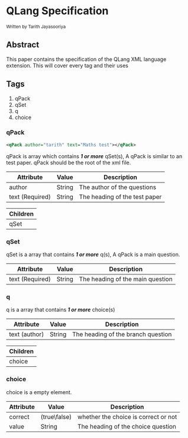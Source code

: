 # QLang Specification

<sup>Written by Tarith Jayasooriya</sup>

## Abstract

This paper contains the specification of the QLang XML language extension. This will cover every tag and their uses



## Tags

1. qPack
2. qSet
3. q
4. choice

### qPack

```xml
<qPack author="tarith" text="Maths test"></qPack>
```



qPack is array which contains ***1 or more*** qSet(s), A qPack is similar to an test paper. qPack should be the root of the xml file.

| Attribute       | Value  | Description                   |
| --------------- | ------ | ----------------------------- |
| author          | String | The author of the questions   |
| text (Required) | String | The heading of the test paper |

| Children |
| -------- |
| qSet     |

### qSet

qSet is a array that contains ***1 or more*** q(s), A qPack is a main question.    

| Attribute       | Value  | Description                      |
| --------------- | ------ | -------------------------------- |
| text (Required) | String | The heading of the main question |

### q

q is a array that contains ***1 or more*** choice(s)

| Attribute     | Value  | Description                        |
| ------------- | ------ | ---------------------------------- |
| text (author) | String | The heading of the branch question |

| Children |
| -------- |
| choice   |

### choice

choice is a empty element.

| Attribute | Value         | Description                          |
| --------- | ------------- | ------------------------------------ |
| correct   | (true\false) | whether the choice is correct or not |
| value     | String        | The heading of the choice question   |

